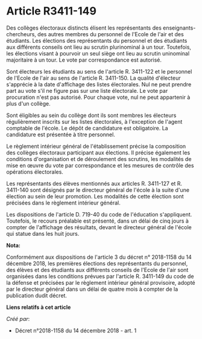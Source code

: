 # Article R3411-149

Des collèges électoraux distincts élisent les représentants des enseignants-chercheurs, des autres membres du personnel de
l'Ecole de l'air et des étudiants. Les élections des représentants du personnel et des étudiants aux différents conseils ont
lieu au scrutin plurinominal à un tour. Toutefois, les élections visant à pourvoir un seul siège ont lieu au scrutin
uninominal majoritaire à un tour. Le vote par correspondance est autorisé.

Sont électeurs les étudiants au sens de l'article R. 3411-122 et le personnel de l'Ecole de l'air au sens de l'article R.
3411-150. La qualité d'électeur s'apprécie à la date d'affichage des listes électorales. Nul ne peut prendre part au vote
s'il ne figure pas sur une liste électorale. Le vote par procuration n'est pas autorisé. Pour chaque vote, nul ne peut
appartenir à plus d'un collège.

Sont éligibles au sein du collège dont ils sont membres les électeurs régulièrement inscrits sur les listes électorales, à
l'exception de l'agent comptable de l'école. Le dépôt de candidature est obligatoire. La candidature est présentée à titre
personnel.

Le règlement intérieur général de l'établissement précise la composition des collèges électoraux participant aux élections.
Il précise également les conditions d'organisation et de déroulement des scrutins, les modalités de mise en œuvre du vote par
correspondance et les mesures de contrôle des opérations électorales.

Les représentants des élèves mentionnés aux articles R. 3411-127 et R. 3411-140 sont désignés par le directeur général de
l'école à la suite d'une élection au sein de leur promotion. Les modalités de cette élection sont précisées dans le règlement
intérieur général.

Les dispositions de l'article D. 719-40 du code de l'éducation s'appliquent. Toutefois, le recours préalable est présenté,
dans un délai de cinq jours à compter de l'affichage des résultats, devant le directeur général de l'école qui statue dans
les huit jours.

**Nota:**

Conformément aux dispositions de l'article 3 du décret n° 2018-1158 du 14 décembre 2018, les premières élections des
représentants du personnel, des élèves et des étudiants aux différents conseils de l'Ecole de l'air sont organisées dans les
conditions prévues par l'article R. 3411-149 du code de la défense et précisées par le règlement intérieur général
provisoire, adopté par le directeur général dans un délai de quatre mois à compter de la publication dudit décret.

**Liens relatifs à cet article**

_Créé par_:

  - Décret n°2018-1158 du 14 décembre 2018 - art. 1
